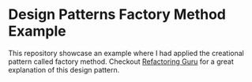 # Design Patterns Factory Method Example
This repository showcase an example where I had applied the creational pattern called factory method. Checkout [Refactoring Guru](https://refactoring.guru/pt-br/design-patterns/factory-method) for a great explanation of this design pattern.

